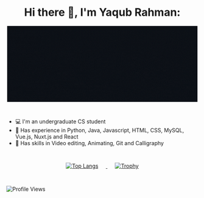 <h1 align="center">
  <strong>Hi there 👋, I'm Yaqub Rahman:</strong>
</h1>
<div align="center">
  <img src="https://github.com/YaqubRahman/YaqubRahman/blob/main/HelloYaqub.gif" alt="Hello, I am Yaqub Rahman">
</div>




# 
 - 💻 I'm an undergraduate CS student 
 - 📜 Has experience in Python, Java, Javascript, HTML, CSS, MySQL, Vue.js, Nuxt.js and React 
 - 🔨 Has skills in Video editing, Animating, Git and Calligraphy
#
<div align="center" style="padding: 4px;">
  <a href="https://github.com/anuraghazra/github-readme-stats">
    <img src="https://github-readme-stats.vercel.app/api/top-langs/?username=YaqubRahman&layout=compact" alt="Top Langs" style="margin-right: 20px;">
  </a>
  <a href="https://github.com/ryo-ma/github-profile-trophy">
    <img src="https://github-profile-trophy.vercel.app/?username=YaqubRahman&theme=darkhub&no-bg=true&column=3&row=2&exclude=Stars,Issues,PullRequest" alt="Trophy" style="margin-left: 20px;">
  </a>
</div>



#
![Profile Views](https://komarev.com/ghpvc/?username=YaqubRahman&color=blue)





